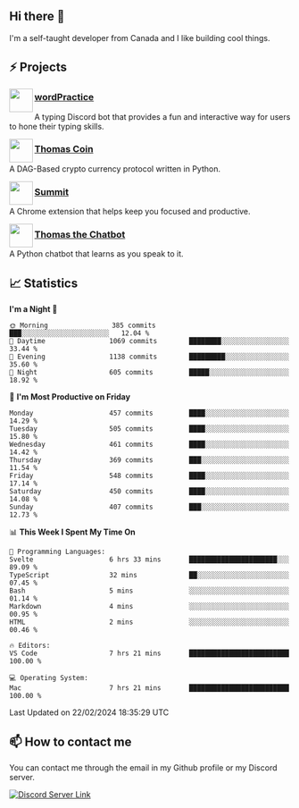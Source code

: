 <h2>Hi there 👋</h2>

<p>I'm a self-taught developer from Canada and I like building cool things.</p>

<h2>⚡ Projects</h2>

<img align="left" src="https://i.imgur.com/BIzs17V.png" width="42" height="42" />
<h3><a target="_blank" href="https://wordpractice.principle.sh/">wordPractice</a></h3>
<p>A typing Discord bot that provides a fun and interactive way for users to hone their typing skills.</p>

<img align="left" src="https://i.imgur.com/4FdQpgN.png" width="42" height="42" />
<h3><a href="https://github.com/principle105/thomas-coin">Thomas Coin</a></h3>
<p>A DAG-Based crypto currency protocol written in Python.</p>

<img align="left" src="https://i.imgur.com/Ly8Atho.png" width="42" height="42" />
<h3><a href="https://summit.sh/">Summit</a></h3>
<p>A Chrome extension that helps keep you focused and productive.</p>

<img align="left" src="https://i.imgur.com/hA9YF2s.png" width="42" height="42" />
<h3><a href="https://github.com/principle105/thomasthechatbot">Thomas the Chatbot</a></h3>
<p>A Python chatbot that learns as you speak to it.</p>

<h2>📈 Statistics</h2>

<!--START_SECTION:waka-->
**I'm a Night 🦉** 

```text
🌞 Morning                385 commits         ███░░░░░░░░░░░░░░░░░░░░░░   12.04 % 
🌆 Daytime                1069 commits        ████████░░░░░░░░░░░░░░░░░   33.44 % 
🌃 Evening                1138 commits        █████████░░░░░░░░░░░░░░░░   35.60 % 
🌙 Night                  605 commits         █████░░░░░░░░░░░░░░░░░░░░   18.92 % 
```
📅 **I'm Most Productive on Friday** 

```text
Monday                   457 commits         ████░░░░░░░░░░░░░░░░░░░░░   14.29 % 
Tuesday                  505 commits         ████░░░░░░░░░░░░░░░░░░░░░   15.80 % 
Wednesday                461 commits         ████░░░░░░░░░░░░░░░░░░░░░   14.42 % 
Thursday                 369 commits         ███░░░░░░░░░░░░░░░░░░░░░░   11.54 % 
Friday                   548 commits         ████░░░░░░░░░░░░░░░░░░░░░   17.14 % 
Saturday                 450 commits         ████░░░░░░░░░░░░░░░░░░░░░   14.08 % 
Sunday                   407 commits         ███░░░░░░░░░░░░░░░░░░░░░░   12.73 % 
```


📊 **This Week I Spent My Time On** 

```text
💬 Programming Languages: 
Svelte                   6 hrs 33 mins       ██████████████████████░░░   89.09 % 
TypeScript               32 mins             ██░░░░░░░░░░░░░░░░░░░░░░░   07.45 % 
Bash                     5 mins              ░░░░░░░░░░░░░░░░░░░░░░░░░   01.14 % 
Markdown                 4 mins              ░░░░░░░░░░░░░░░░░░░░░░░░░   00.95 % 
HTML                     2 mins              ░░░░░░░░░░░░░░░░░░░░░░░░░   00.46 % 

🔥 Editors: 
VS Code                  7 hrs 21 mins       █████████████████████████   100.00 % 

💻 Operating System: 
Mac                      7 hrs 21 mins       █████████████████████████   100.00 % 
```


 Last Updated on 22/02/2024 18:35:29 UTC
<!--END_SECTION:waka-->

<h2>📫 How to contact me</h2>

You can contact me through the email in my Github profile or my Discord server.

[![Discord Server Link](https://dcbadge.vercel.app/api/server/DHnk46C)](https://discord.gg/DHnk46C)


